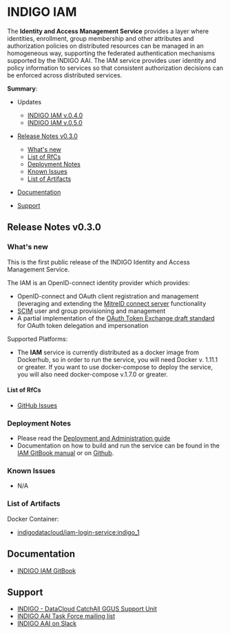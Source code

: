 # INDIGO IAM 

The **Identity and Access Management Service** provides a layer where identities, enrollment, group membership and other attributes and authorization policies on distributed resources can be managed in an homogeneous way, supporting the federated authentication mechanisms supported by the INDIGO AAI. The IAM service provides user identity and policy information to services so that consistent authorization decisions can be enforced across distributed services.

**Summary**:

* Updates
  * [INDIGO IAM v.0.4.0](https://indigo-dc.gitbooks.io/indigo-datacloud-releases/content/indigo1/second_update_of_indigo-1.html#iam)<br>
  * [INDIGO IAM v.0.5.0](https://indigo-dc.gitbooks.io/indigo-datacloud-releases/content/indigo1/sixth_update_of_indigo-1.html#iam)<br>

* [Release Notes v0.3.0](#id1)
  * [What's new](#id2)
  * [List of RfCs](#id3)
  * [Deployment Notes](#id4)
  * [Known Issues](#id5)
  * [List of Artifacts](#id7)
* [Documentation](#id6)
* [Support](#id8)


<a id="id1"></a>
## Release Notes v0.3.0

<a id="id2"></a>
### What's new


This is the first public release of the INDIGO Identity and Access Management
Service.

The IAM is an OpenID-connect identity provider which provides:

- OpenID-connect and OAuth client registration and management (leveraging and
  extending the [MitreID connect server][mitre] functionality
- [SCIM][scim] user and group provisioning and management
- A partial implementation of the [OAuth Token Exchange draft
  standard][token-exchange] for OAuth token delegation and impersonation


[iam-image]: https://hub.docker.com/r/indigodatacloud/iam-login-service
[mitre]: https://github.com/mitreid-connect/OpenID-Connect-Java-Spring-Server
[scim]: http://www.simplecloud.info
[token-exchange]: https://tools.ietf.org/html/draft-ietf-oauth-token-exchange-05
[gitbook-manual]: https://www.gitbook.com/book/andreaceccanti/iam/details
[github-doc]: https://github.com/indigo-iam/iam/blob/master/SUMMARY.md

Supported Platforms:
* The **IAM** service is currently distributed as a docker image from Dockerhub, so in order to run the service, you will need Docker v. 1.11.1 or greater. If you want to use docker-compose to deploy the service, you will also need docker-compose v.1.7.0 or greater.

<a id="id3"></a>
#### List of RfCs 

* [GitHub Issues](https://github.com/indigo-iam/iam/issues)

<a id="id4"></a>
### Deployment Notes

* Please read the [Deployment and Administration guide](https://indigo-dc.gitbooks.io/iam/content/doc/admin.html)
* Documentation on how to build and run the service can be found in the [IAM GitBook manual][gitbook-manual] or on [Github][github-doc].

<a id="id5"></a>
### Known Issues

* N/A

<a id="id7"></a>
### List of Artifacts

Docker Container:
* [indigodatacloud/iam-login-service:indigo_1](https://hub.docker.com/r/indigodatacloud/iam-login-service/)

<a id="id6"></a>
## Documentation

* [INDIGO IAM GitBook](https://indigo-dc.gitbooks.io/iam/content/)


<a id="id8"></a>
## Support

* [INDIGO - DataCloud CatchAll GGUS Support Unit](https://wiki.egi.eu/wiki/GGUS:INDIGO_DataCloud_Catch-all_FAQ)
* [INDIGO AAI Task Force mailing list](https://lists.indigo-datacloud.eu/sympa/sigrequest/indigo-aai-tf)
* [INDIGO AAI on Slack](https://indigo-aai.slack.com/)
